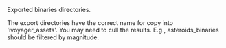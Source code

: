 Exported binaries directories.

The export directories have the correct name for copy into 'ivoyager_assets'. You may need to cull the results. E.g., asteroids_binaries should be filtered by magnitude. 
